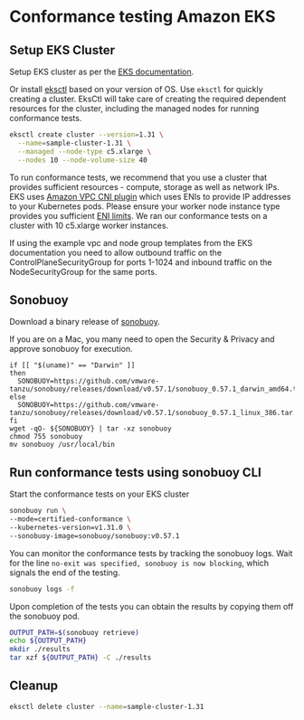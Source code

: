 # Conformance testing Amazon EKS

## Setup EKS Cluster

Setup EKS cluster as per the [EKS documentation](https://docs.aws.amazon.com/eks/latest/userguide/what-is-eks.html).

Or install [eksctl](https://docs.aws.amazon.com/eks/latest/userguide/eksctl.html) based on your version of OS.
Use `eksctl` for quickly creating a cluster. EksCtl will take care of creating the required dependent resources for the cluster, including the managed nodes for running conformance tests.

```bash
eksctl create cluster --version=1.31 \
  --name=sample-cluster-1.31 \
  --managed --node-type c5.xlarge \
  --nodes 10 --node-volume-size 40
```

To run conformance tests, we recommend that you use a cluster that provides sufficient resources - compute, storage as well as network IPs. EKS uses [Amazon VPC CNI plugin](https://github.com/aws/amazon-vpc-cni-k8s) which uses ENIs to provide IP addresses to your Kubernetes pods. Please ensure your worker node instance type provides you sufficient [ENI limits](https://docs.aws.amazon.com/AWSEC2/latest/UserGuide/using-eni.html#AvailableIpPerENI). We ran our conformance tests on a cluster with 10 c5.xlarge worker instances.

If using the example vpc and node group templates from the EKS documentation you need to allow outbound traffic on the ControlPlaneSecurityGroup for ports 1-1024 and inbound traffic on the NodeSecurityGroup for the same ports.

## Sonobuoy

Download a binary release of [sonobuoy](https://github.com/vmware-tanzu/sonobuoy/releases/).

If you are on a Mac, you many need to open the Security & Privacy and approve sonobuoy for
execution.

```shell
if [[ "$(uname)" == "Darwin" ]]
then
  SONOBUOY=https://github.com/vmware-tanzu/sonobuoy/releases/download/v0.57.1/sonobuoy_0.57.1_darwin_amd64.tar.gz
else
  SONOBUOY=https://github.com/vmware-tanzu/sonobuoy/releases/download/v0.57.1/sonobuoy_0.57.1_linux_386.tar.gz
fi
wget -qO- ${SONOBUOY} | tar -xz sonobuoy
chmod 755 sonobuoy
mv sonobuoy /usr/local/bin
```

## Run conformance tests using sonobuoy CLI

Start the conformance tests on your EKS cluster

```bash
sonobuoy run \
--mode=certified-conformance \
--kubernetes-version=v1.31.0 \
--sonobuoy-image=sonobuoy/sonobuoy:v0.57.1
````

You can monitor the conformance tests by tracking the sonobuoy logs. Wait for the line `no-exit was specified, sonobuoy is now blocking`, which signals the end of the testing.

```bash
sonobuoy logs -f
```

Upon completion of the tests you can obtain the results by copying them off the sonobuoy pod.

```bash
OUTPUT_PATH=$(sonobuoy retrieve)
echo ${OUTPUT_PATH}
mkdir ./results
tar xzf ${OUTPUT_PATH} -C ./results
```

## Cleanup
```bash
eksctl delete cluster --name=sample-cluster-1.31
```
